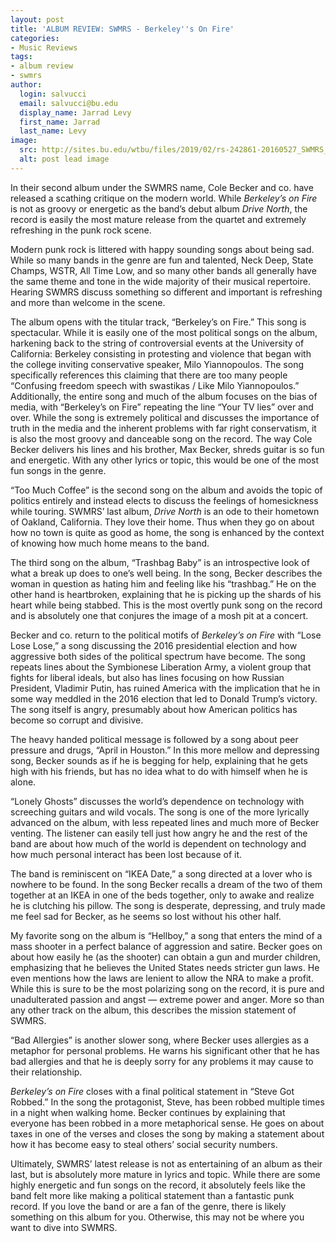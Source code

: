 ```yaml
---
layout: post
title: 'ALBUM REVIEW: SWMRS - Berkeley''s On Fire'
categories:
- Music Reviews
tags:
- album review
- swmrs
author:
  login: salvucci
  email: salvucci@bu.edu
  display_name: Jarrad Levy
  first_name: Jarrad
  last_name: Levy
image:
  src: http://sites.bu.edu/wtbu/files/2019/02/rs-242861-20160527_SWMRS_2_HP.jpg
  alt: post lead image
---
```

In their second album under the SWMRS name, Cole Becker and co. have released a scathing critique on the modern world. While _Berkeley’s on Fire_ is not as groovy or energetic as the band’s debut album _Drive North_, the record is easily the most mature release from the quartet and extremely refreshing in the punk rock scene.

Modern punk rock is littered with happy sounding songs about being sad. While so many bands in the genre are fun and talented, Neck Deep, State Champs, WSTR, All Time Low, and so many other bands all generally have the same theme and tone in the wide majority of their musical repertoire. Hearing SWMRS discuss something so different and important is refreshing and more than welcome in the scene.

The album opens with the titular track, “Berkeley’s on Fire.” This song is spectacular. While it is easily one of the most political songs on the album, harkening back to the string of controversial events at the University of California: Berkeley consisting in protesting and violence that began with the college inviting conservative speaker, Milo Yiannopoulos. The song specifically references this claiming that there are too many people “Confusing freedom speech with swastikas / Like Milo Yiannopoulos.” Additionally, the entire song and much of the album focuses on the bias of media, with “Berkeley’s on Fire” repeating the line “Your TV lies” over and over. While the song is extremely political and discusses the importance of truth in the media and the inherent problems with far right conservatism, it is also the most groovy and danceable song on the record. The way Cole Becker delivers his lines and his brother, Max Becker, shreds guitar is so fun and energetic. With any other lyrics or topic, this would be one of the most fun songs in the genre.

“Too Much Coffee” is the second song on the album and avoids the topic of politics entirely and instead elects to discuss the feelings of homesickness while touring. SWMRS’ last album, _Drive North_ is an ode to their hometown of Oakland, California. They love their home. Thus when they go on about how no town is quite as good as home, the song is enhanced by the context of knowing how much home means to the band.

The third song on the album, “Trashbag Baby” is an introspective look of what a break up does to one’s well being. In the song, Becker describes the woman in question as hating him and feeling like his “trashbag.” He on the other hand is heartbroken, explaining that he is picking up the shards of his heart while being stabbed. This is the most overtly punk song on the record and is absolutely one that conjures the image of a mosh pit at a concert.

Becker and co. return to the political motifs of _Berkeley’s on Fire_ with “Lose Lose Lose,” a song discussing the 2016 presidential election and how aggressive both sides of the political spectrum have become. The song repeats lines about the Symbionese Liberation Army, a violent group that fights for liberal ideals, but also has lines focusing on how Russian President, Vladimir Putin, has ruined America with the implication that he in some way meddled in the 2016 election that led to Donald Trump’s victory. The song itself is angry, presumably about how American politics has become so corrupt and divisive.

The heavy handed political message is followed by a song about peer pressure and drugs, “April in Houston.” In this more mellow and depressing song, Becker sounds as if he is begging for help, explaining that he gets high with his friends, but has no idea what to do with himself when he is alone.

“Lonely Ghosts” discusses the world’s dependence on technology with screeching guitars and wild vocals. The song is one of the more lyrically advanced on the album, with less repeated lines and much more of Becker venting. The listener can easily tell just how angry he and the rest of the band are about how much of the world is dependent on technology and how much personal interact has been lost because of it.

The band is reminiscent on “IKEA Date,” a song directed at a lover who is nowhere to be found. In the song Becker recalls a dream of the two of them together at an IKEA in one of the beds together, only to awake and realize he is clutching his pillow. The song is desperate, depressing, and truly made me feel sad for Becker, as he seems so lost without his other half.

My favorite song on the album is “Hellboy,” a song that enters the mind of a mass shooter in a perfect balance of aggression and satire. Becker goes on about how easily he (as the shooter) can obtain a gun and murder children, emphasizing that he believes the United States needs stricter gun laws. He even mentions how the laws are lenient to allow the NRA to make a profit. While this is sure to be the most polarizing song on the record, it is pure and unadulterated passion and angst — extreme power and anger. More so than any other track on the album, this describes the mission statement of SWMRS.

“Bad Allergies” is another slower song, where Becker uses allergies as a metaphor for personal problems. He warns his significant other that he has bad allergies and that he is deeply sorry for any problems it may cause to their relationship.

_Berkeley’s on Fire_ closes with a final political statement in “Steve Got Robbed.” In the song the protagonist, Steve, has been robbed multiple times in a night when walking home. Becker continues by explaining that everyone has been robbed in a more metaphorical sense. He goes on about taxes in one of the verses and closes the song by making a statement about how it has become easy to steal others’ social security numbers.

Ultimately, SWMRS’ latest release is not as entertaining of an album as their last, but is absolutely more mature in lyrics and topic. While there are some highly energetic and fun songs on the record, it absolutely feels like the band felt more like making a political statement than a fantastic punk record. If you love the band or are a fan of the genre, there is likely something on this album for you. Otherwise, this may not be where you want to dive into SWMRS.